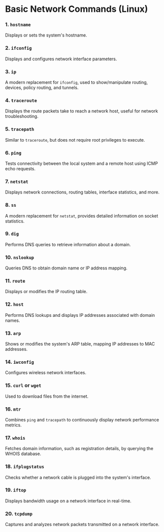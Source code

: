 # Basic Network Commands (Linux)

### 1. `hostname`
Displays or sets the system's hostname.

### 2. `ifconfig`
Displays and configures network interface parameters.

### 3. `ip`
A modern replacement for `ifconfig`, used to show/manipulate routing, devices, policy routing, and tunnels.

### 4. `traceroute`
Displays the route packets take to reach a network host, useful for network troubleshooting.

### 5. `tracepath`
Similar to `traceroute`, but does not require root privileges to execute.

### 6. `ping`
Tests connectivity between the local system and a remote host using ICMP echo requests.

### 7. `netstat`
Displays network connections, routing tables, interface statistics, and more.

### 8. `ss`
A modern replacement for `netstat`, provides detailed information on socket statistics.

### 9. `dig`
Performs DNS queries to retrieve information about a domain.

### 10. `nslookup`
Queries DNS to obtain domain name or IP address mapping.

### 11. `route`
Displays or modifies the IP routing table.

### 12. `host`
Performs DNS lookups and displays IP addresses associated with domain names.

### 13. `arp`
Shows or modifies the system's ARP table, mapping IP addresses to MAC addresses.

### 14. `iwconfig`
Configures wireless network interfaces.

### 15. `curl` or `wget`
Used to download files from the internet.

### 16. `mtr`
Combines `ping` and `tracepath` to continuously display network performance metrics.

### 17. `whois`
Fetches domain information, such as registration details, by querying the WHOIS database.

### 18. `ifplugstatus`
Checks whether a network cable is plugged into the system's interface.

### 19. `iftop`
Displays bandwidth usage on a network interface in real-time.

### 20. `tcpdump`
Captures and analyzes network packets transmitted on a network interface.

